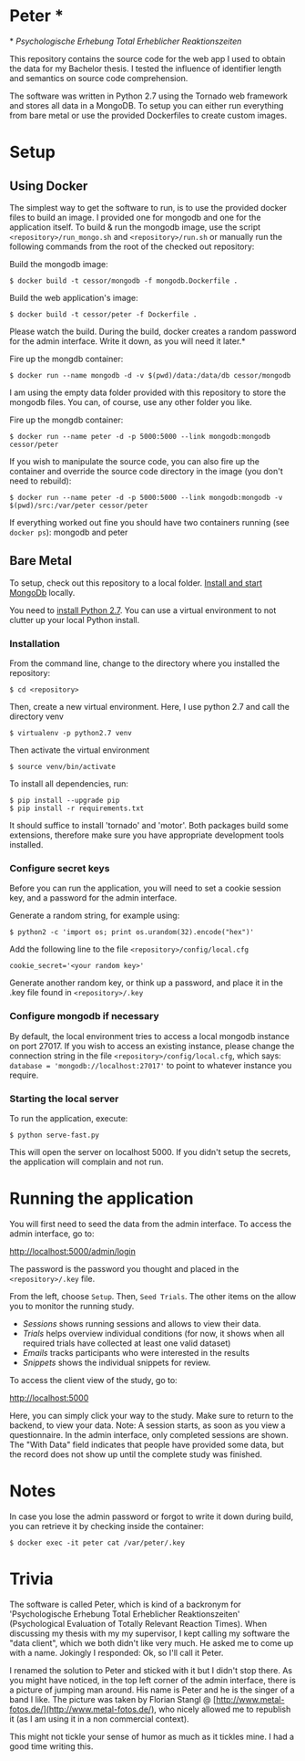 Peter *
=====

\* *Psychologische Erhebung Total Erheblicher Reaktionszeiten*

This repository contains the source code for the web app I used to obtain the data for my Bachelor thesis. I tested the influence of identifier length and semantics on source code comprehension.

The software was written in Python 2.7 using the Tornado web framework and stores all data in a MongoDB. To setup you can either run everything from bare metal or use the provided Dockerfiles to create custom images.

Setup
=====

Using Docker
------------

The simplest way to get the software to run, is to use the provided docker files to build an image. I provided one for mongodb and one for the application itself. To build & run the mongodb image, use the script ```<repository>/run_mongo.sh``` and ```<repository>/run.sh``` or manually run the following commands from the root of the checked out repository:

Build the mongodb image:

    $ docker build -t cessor/mongodb -f mongodb.Dockerfile .

Build the web application's image:

    $ docker build -t cessor/peter -f Dockerfile .

Please watch the build. During the build, docker creates a random password for the admin interface. Write it down, as you will need it later.*

Fire up the mongdb container:

    $ docker run --name mongodb -d -v $(pwd)/data:/data/db cessor/mongodb

I am using the empty data folder provided with this repository to store the mongodb files. You can, of course, use any other folder you like.

Fire up the mongdb container:

    $ docker run --name peter -d -p 5000:5000 --link mongodb:mongodb cessor/peter

If you wish to manipulate the source code, you can also fire up the container and override the source code directory in the image (you don't need to rebuild):

    $ docker run --name peter -d -p 5000:5000 --link mongodb:mongodb -v $(pwd)/src:/var/peter cessor/peter

If everything worked out fine you should have two containers running (see ```docker ps```): mongodb and peter


Bare Metal
----------

To setup, check out this repository to a local folder. [Install and start MongoDb](https://docs.mongodb.org/manual/installation/) locally.

You need to [install Python 2.7](http://docs.python-guide.org/en/latest/starting/installation/). You can use a virtual environment to not clutter up your local Python install.

### Installation

From the command line, change to the directory where you installed the repository:

    $ cd <repository>

Then, create a new virtual environment. Here, I use python 2.7 and call the directory venv

    $ virtualenv -p python2.7 venv

Then activate the virtual environment

    $ source venv/bin/activate

To install all dependencies, run:

    $ pip install --upgrade pip
    $ pip install -r requirements.txt

It should suffice to install 'tornado' and 'motor'. Both packages build some extensions, therefore make sure you have appropriate development tools installed.

### Configure secret keys

Before you can run the application, you will need to set a cookie session key, and a password for the admin interface.

Generate a random string, for example using:

    $ python2 -c 'import os; print os.urandom(32).encode("hex")'

Add the following line to the file ```<repository>/config/local.cfg```

    cookie_secret='<your random key>'

Generate another random key, or think up a password, and place it in the .key file found in ```<repository>/.key```

### Configure mongodb if necessary

By default, the local environment tries to access a local mongodb instance on port 27017. If you wish to access an existing instance, please change the connection string in the file ```<repository>/config/local.cfg```, which says: ```database = 'mongodb://localhost:27017'``` to point to whatever instance you require.

### Starting the local server

To run the application, execute:

    $ python serve-fast.py

This will open the server on localhost 5000. If you didn't setup the secrets, the application will complain and not run.


Running the application
=======================

You will first need to seed the data from the admin interface. To access the admin interface, go to:

[http://localhost:5000/admin/login](http://localhost:5000/admin/login)

The password is the password you thought and placed in the ```<repository>/.key``` file.

From the left, choose ```Setup```. Then, ```Seed Trials```. The other items on the allow you to monitor the running study.

 - *Sessions* shows running sessions and allows to view their data.
 - *Trials* helps overview individual conditions (for now, it shows when all required trials have collected at least one valid dataset)
 - *Emails* tracks participants who were interested in the results
 - *Snippets* shows the individual snippets for review.

To access the client view of the study, go to:

[http://localhost:5000](http://localhost:5000)

Here, you can simply click your way to the study. Make sure to return to the backend, to view your data. Note: A session starts, as soon as you view a questionnaire. In the admin interface, only completed sessions are shown. The "With Data" field indicates that people have provided some data, but the record does not show up until the complete study was finished.


Notes
=====
In case you lose the admin password or forgot to write it down during build, you can retrieve it by checking inside the container:

    $ docker exec -it peter cat /var/peter/.key

Trivia
======
The software is called Peter, which is kind of a backronym for 'Psychologische Erhebung Total Erheblicher Reaktionszeiten' (Psychological Evaluation of Totally Relevant Reaction Times). When discussing my thesis with my my supervisor, I kept calling my software the "data client", which we both didn't like very much. He asked me to come up with a name. Jokingly I responded: Ok, so I'll call it Peter.

I renamed the solution to Peter and sticked with it but I didn't stop there. As you might have noticed, in the top left corner of the admin interface, there is a picture of jumping man around. His name is Peter and he is the singer of a band I like. The picture was taken by Florian Stangl @ [http://www.metal-fotos.de/](http://www.metal-fotos.de/), who nicely allowed me to republish it (as I am using it in a non commercial context).

 This might not tickle your sense of humor as much as it tickles mine. I had a good time writing this.